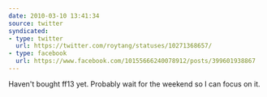 ```yaml
---
date: 2010-03-10 13:41:34
source: twitter
syndicated:
- type: twitter
  url: https://twitter.com/roytang/statuses/10271368657/
- type: facebook
  url: https://www.facebook.com/10155666240078912/posts/399601938867
---
```


Haven't bought ff13 yet. Probably wait for the weekend so I can focus on it.